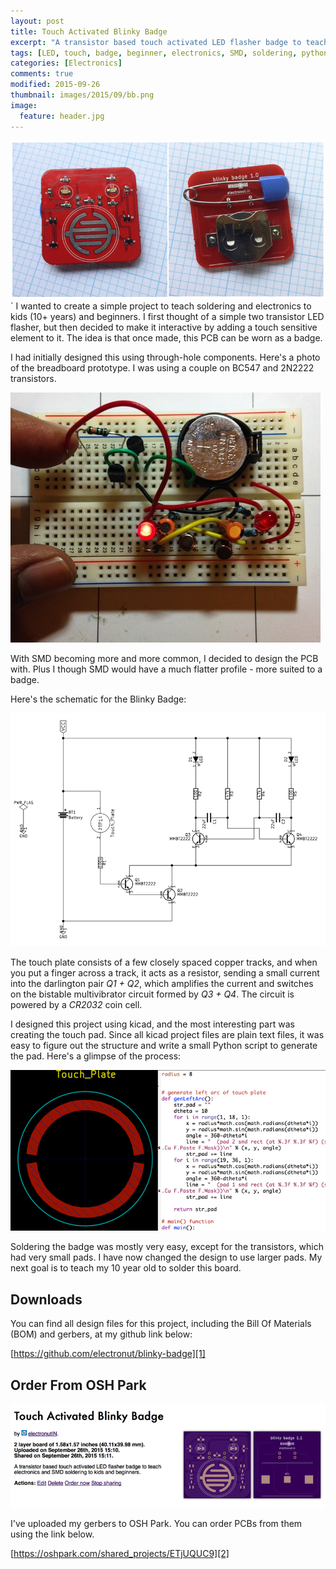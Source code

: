 ```yaml
---
layout: post
title: Touch Activated Blinky Badge 
excerpt: "A transistor based touch activated LED flasher badge to teach electronics and SMD soldering to kids and beginners."
tags: [LED, touch, badge, beginner, electronics, SMD, soldering, python]
categories: [Electronics]
comments: true
modified: 2015-09-26
thumbnail: images/2015/09/bb.png
image:
  feature: header.jpg
---
```


![Touch Activated Blinky Badge](/images/2015/09/bb.png "Blinky Badge")
`
I wanted to create a simple project to teach soldering and electronics
to kids (10+ years) and beginners. I first thought of a simple two
transistor LED flasher, but then decided to make it interactive by
adding a touch sensitive element to it. The idea is that once made,
this PCB can be worn as a badge.

I had initially designed this using through-hole components. Here's a
photo of the breadboard prototype. I was using a couple on BC547 and
2N2222 transistors.

![BB Proto](/images/2015/09/bb-proto.jpg "Blinky Badge Prototype")

With SMD becoming more and more common, I decided to design the PCB
with. Plus I though SMD would have a much flatter profile - more suited to a
badge.

Here's the schematic for the Blinky Badge:

![BB Schematic](/images/2015/09/bb-schematic.png "Blinky Badge Schematic")

The touch plate consists of a few closely spaced copper tracks, and
when you put a finger across a track, it acts as a resistor, sending a
small current into the darlington pair *Q1 + Q2*, which amplifies the
current and switches on the bistable multivibrator circuit formed by
*Q3 + Q4*. The circuit is powered by a *CR2032* coin cell.

I designed this project using kicad, and the most interesting part was
creating the touch pad. Since all kicad project files are plain text
files, it was easy to figure out the structure and write a small
Python script to generate the pad. Here's a glimpse of the process:

![BB kicad](/images/2015/09/bb-kicad.png "Blinky Badge Touch Plate")

Soldering the badge was mostly very easy, except for the transistors, which 
had very small pads. I have now changed the design to use larger pads. My 
next goal is to teach my 10 year old to solder this board.

## Downloads

You can find all design files for this project, including the Bill Of
Materials (BOM) and gerbers, at my github link below:

[https://github.com/electronut/blinky-badge][1]

## Order From OSH Park

![BB OSHPark](/images/2015/09/bb-oshpark.png "BB OSHPark")

I've uploaded my gerbers to OSH Park. You can order PCBs from them
using the link below.

[https://oshpark.com/shared_projects/ETjUQUC9][2]


[1]: https://github.com/electronut/blinky-badge
[2]: https://oshpark.com/shared_projects/ETjUQUC9